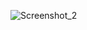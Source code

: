 ![Screenshot_2](https://github.com/pain-arch/30-line-Js-web-scraper/assets/61962850/794c16bb-b5ea-49a8-a86e-6af1ea825190)
